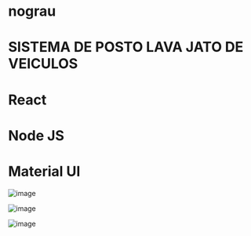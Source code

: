 # nograu

# SISTEMA DE POSTO LAVA JATO DE VEICULOS

# React
# Node JS
# Material UI


![image](https://user-images.githubusercontent.com/60290669/214932714-eca06964-7540-4fa8-ba96-28a78e2b4191.png)


![image](https://user-images.githubusercontent.com/60290669/214932763-3fb6c95c-a346-45e3-a688-881548dc7f1e.png)


![image](https://user-images.githubusercontent.com/60290669/214932799-9e1a99ab-accf-4137-be26-50103578e27a.png)
